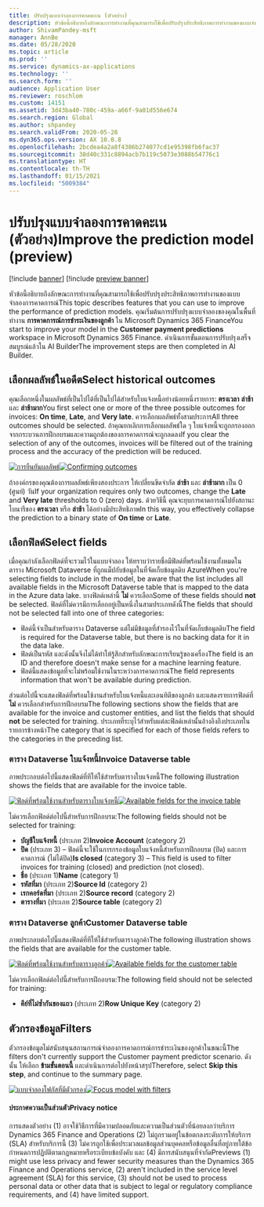 ```yaml
---
title: ปรับปรุงแบบจำลองการคาดคะเน (ตัวอย่าง)
description: หัวข้อนี้อธิบายถึงลักษณะการทำงานที่คุณสามารถใช้เพื่อปรับปรุงประสิทธิภาพการทำงานของแบบจำลองการคาดการณ์
author: ShivamPandey-msft
manager: AnnBe
ms.date: 05/28/2020
ms.topic: article
ms.prod: ''
ms.service: dynamics-ax-applications
ms.technology: ''
ms.search.form: ''
audience: Application User
ms.reviewer: roschlom
ms.custom: 14151
ms.assetid: 3d43ba40-780c-459a-a66f-9a01d556e674
ms.search.region: Global
ms.author: shpandey
ms.search.validFrom: 2020-05-28
ms.dyn365.ops.version: AX 10.0.8
ms.openlocfilehash: 2bcdea4a2a8f4386b274077cd1e95398fb6fac37
ms.sourcegitcommit: 38d40c331c8894acb7b119c5073e3088b54776c1
ms.translationtype: HT
ms.contentlocale: th-TH
ms.lasthandoff: 01/15/2021
ms.locfileid: "5009384"
---
```

# <a name="improve-the-prediction-model-preview"></a><span data-ttu-id="0c9a0-103">ปรับปรุงแบบจำลองการคาดคะเน (ตัวอย่าง)</span><span class="sxs-lookup"><span data-stu-id="0c9a0-103">Improve the prediction model (preview)</span></span>

[!include [banner](../includes/banner.md)]
[!include [preview banner](../includes/preview-banner.md)]

<span data-ttu-id="0c9a0-104">หัวข้อนี้อธิบายถึงลักษณะการทำงานที่คุณสามารถใช้เพื่อปรับปรุงประสิทธิภาพการทำงานของแบบจำลองการคาดการณ์</span><span class="sxs-lookup"><span data-stu-id="0c9a0-104">This topic describes features that you can use to improve the performance of prediction models.</span></span> <span data-ttu-id="0c9a0-105">คุณเริ่มต้นการปรับปรุงแบบจำลองของคุณในพื้นที่ทำงาน **การคาดการณ์การชำระเงินของลูกค้า** ใน Microsoft Dynamics 365 Finance</span><span class="sxs-lookup"><span data-stu-id="0c9a0-105">You start to improve your model in the **Customer payment predictions** workspace in Microsoft Dynamics 365 Finance.</span></span> <span data-ttu-id="0c9a0-106">ดำเนินการขั้นตอนการปรับปรุงเสร็จสมบูรณ์แล้วใน AI Builder</span><span class="sxs-lookup"><span data-stu-id="0c9a0-106">The improvement steps are then completed in AI Builder.</span></span>

## <a name="select-historical-outcomes"></a><span data-ttu-id="0c9a0-107">เลือกผลลัพธ์ในอดีต</span><span class="sxs-lookup"><span data-stu-id="0c9a0-107">Select historical outcomes</span></span>

<span data-ttu-id="0c9a0-108">คุณเลือกหนึ่งในผลลัพธ์ที่เป็นไปได้ที่เป็นไปได้สำหรับใบแจ้งหนี้อย่างน้อยหนึ่งรายการ: **ตรงเวลา** **ล่าช้า** และ **ล่าช้ามาก**</span><span class="sxs-lookup"><span data-stu-id="0c9a0-108">You first select one or more of the three possible outcomes for invoices: **On time**, **Late**, and **Very late**.</span></span> <span data-ttu-id="0c9a0-109">ควรเลือกผลลัพธ์ทั้งสามประการ</span><span class="sxs-lookup"><span data-stu-id="0c9a0-109">All three outcomes should be selected.</span></span> <span data-ttu-id="0c9a0-110">ถ้าคุณยกเลิกการเลือกผลลัพธ์ใด ๆ ใบแจ้งหนี้จะถูกกรองออกจากกระบวนการฝึกอบรมและความถูกต้องของการคาดการณ์จะถูกลดลง</span><span class="sxs-lookup"><span data-stu-id="0c9a0-110">If you clear the selection of any of the outcomes, invoices will be filtered out of the training process and the accuracy of the prediction will be reduced.</span></span>

<span data-ttu-id="0c9a0-111">[![การยืนยันผลลัพธ์](./media/confirm-3-outcomes.png)](./media/confirm-3-outcomes.png)</span><span class="sxs-lookup"><span data-stu-id="0c9a0-111">[![Confirming outcomes](./media/confirm-3-outcomes.png)](./media/confirm-3-outcomes.png)</span></span>

<span data-ttu-id="0c9a0-112">ถ้าองค์กรของคุณต้องการผลลัพธ์เพียงสองประการ ให้เปลี่ยนขีดจำกัด **ล่าช้า** และ **ล่าช้ามาก** เป็น 0 (ศูนย์) วัน</span><span class="sxs-lookup"><span data-stu-id="0c9a0-112">If your organization requires only two outcomes, change the **Late** and **Very late** thresholds to 0 (zero) days.</span></span> <span data-ttu-id="0c9a0-113">ด้วยวิธีนี้ คุณจะยุบการคาดการณ์ไปยังสถานะไบนารีของ **ตรงเวลา** หรือ **ล่าช้า** ได้อย่างมีประสิทธิภาพ</span><span class="sxs-lookup"><span data-stu-id="0c9a0-113">In this way, you effectively collapse the prediction to a binary state of **On time** or **Late**.</span></span>

## <a name="select-fields"></a><span data-ttu-id="0c9a0-114">เลือกฟิลด์</span><span class="sxs-lookup"><span data-stu-id="0c9a0-114">Select fields</span></span>

<span data-ttu-id="0c9a0-115">เมื่อคุณกำลังเลือกฟิลด์ที่จะรวมไว้ในแบบจำลอง ให้ทราบว่ารายชื่อมีฟิลด์ที่พร้อมใช้งานทั้งหมดในตาราง Microsoft Dataverse ที่ถูกแม็ปกับข้อมูลในที่จัดเก็บข้อมูลดิบ Azure</span><span class="sxs-lookup"><span data-stu-id="0c9a0-115">When you're selecting fields to include in the model, be aware that the list includes all available fields in the Microsoft Dataverse table that is mapped to the data in the Azure data lake.</span></span> <span data-ttu-id="0c9a0-116">บางฟิลด์เหล่านี้ **ไม่** ควรเลือก</span><span class="sxs-lookup"><span data-stu-id="0c9a0-116">Some of these fields should **not** be selected.</span></span> <span data-ttu-id="0c9a0-117">ฟิลด์ที่ไม่ควรมีการเลือกอยู่เป็นหนึ่งในสามประเภทดังนี้</span><span class="sxs-lookup"><span data-stu-id="0c9a0-117">The fields that should not be selected fall into one of three categories:</span></span>

- <span data-ttu-id="0c9a0-118">ฟิลด์นี้จำเป็นสำหรับตาราง Dataverse แต่ไม่มีข้อมูลที่สำรองไว้ในที่จัดเก็บข้อมูลดิบ</span><span class="sxs-lookup"><span data-stu-id="0c9a0-118">The field is required for the Dataverse table, but there is no backing data for it in the data lake.</span></span>
- <span data-ttu-id="0c9a0-119">ฟิลด์เป็นรหัส และดังนั้นจึงไม่ได้ทำให้รู้สึกสำหรับลักษณะการเรียนรู้ของเครื่อง</span><span class="sxs-lookup"><span data-stu-id="0c9a0-119">The field is an ID and therefore doesn't make sense for a machine learning feature.</span></span>
- <span data-ttu-id="0c9a0-120">ฟิลด์นี้แสดงข้อมูลที่จะไม่พร้อมใช้งานในระหว่างการคาดการณ์</span><span class="sxs-lookup"><span data-stu-id="0c9a0-120">The field represents information that won't be available during prediction.</span></span>

<span data-ttu-id="0c9a0-121">ส่วนต่อไปนี้จะแสดงฟิลด์ที่พร้อมใช้งานสำหรับใบแจ้งหนี้และเอนทิตีของลูกค้า และแสดงรายการฟิลด์ที่ **ไม่** ควรเลือกสำหรับการฝึกอบรม</span><span class="sxs-lookup"><span data-stu-id="0c9a0-121">The following sections show the fields that are available for the invoice and customer entities, and list the fields that should **not** be selected for training.</span></span> <span data-ttu-id="0c9a0-122">ประเภทที่ระบุไว้สำหรับแต่ละฟิลด์เหล่านั้นอ้างอิงถึงประเภทในรายการข้างหน้า</span><span class="sxs-lookup"><span data-stu-id="0c9a0-122">The category that is specified for each of those fields refers to the categories in the preceding list.</span></span>
 
### <a name="invoice-dataverse-table"></a><span data-ttu-id="0c9a0-123">ตาราง Dataverse ใบแจ้งหนี้</span><span class="sxs-lookup"><span data-stu-id="0c9a0-123">Invoice Dataverse table</span></span>

<span data-ttu-id="0c9a0-124">ภาพประกอบต่อไปนี้แสดงฟิลด์ที่ทีให้ใช้สำหรับตารางใบแจ้งหนี้</span><span class="sxs-lookup"><span data-stu-id="0c9a0-124">The following illustration shows the fields that are available for the invoice table.</span></span>

<span data-ttu-id="0c9a0-125">[![ฟิลด์ที่พร้อมใช้งานสำหรับตารางใบแจ้งหนี้](./media/available-fields.png)](./media/available-fields.png)</span><span class="sxs-lookup"><span data-stu-id="0c9a0-125">[![Available fields for the invoice table](./media/available-fields.png)](./media/available-fields.png)</span></span>

<span data-ttu-id="0c9a0-126">ไม่ควรเลือกฟิลด์ต่อไปนี้สำหรับการฝึกอบรม:</span><span class="sxs-lookup"><span data-stu-id="0c9a0-126">The following fields should not be selected for training:</span></span>

- <span data-ttu-id="0c9a0-127">**บัญชีใบแจ้งหนี้** (ประเภท 2)</span><span class="sxs-lookup"><span data-stu-id="0c9a0-127">**Invoice Account** (category 2)</span></span>
- <span data-ttu-id="0c9a0-128">**ปิด** (ประเภท 3) – ฟิลด์นี้จะใช้ในการกรองข้อมูลใบแจ้งหนี้สำหรับการฝึกอบรม (ปิด) และการคาดการณ์ (ไม่ได้ปิด)</span><span class="sxs-lookup"><span data-stu-id="0c9a0-128">**Is closed** (category 3) – This field is used to filter invoices for training (closed) and prediction (not closed).</span></span>
- <span data-ttu-id="0c9a0-129">**ชื่อ** (ประเภท 1)</span><span class="sxs-lookup"><span data-stu-id="0c9a0-129">**Name** (category 1)</span></span>
- <span data-ttu-id="0c9a0-130">**รหัสที่มา** (ประเภท 2)</span><span class="sxs-lookup"><span data-stu-id="0c9a0-130">**Source Id** (category 2)</span></span>
- <span data-ttu-id="0c9a0-131">**เรกคอร์ดที่มา** (ประเภท 2)</span><span class="sxs-lookup"><span data-stu-id="0c9a0-131">**Source record** (category 2)</span></span>
- <span data-ttu-id="0c9a0-132">**ตารางที่มา** (ประเภท 2)</span><span class="sxs-lookup"><span data-stu-id="0c9a0-132">**Source table** (category 2)</span></span>

### <a name="customer-dataverse-table"></a><span data-ttu-id="0c9a0-133">ตาราง Dataverse ลูกค้า</span><span class="sxs-lookup"><span data-stu-id="0c9a0-133">Customer Dataverse table</span></span>

<span data-ttu-id="0c9a0-134">ภาพประกอบต่อไปนี้แสดงฟิลด์ที่ทีให้ใช้สำหรับตารางลูกค้า</span><span class="sxs-lookup"><span data-stu-id="0c9a0-134">The following illustration shows the fields that are available for the customer table.</span></span>

<span data-ttu-id="0c9a0-135">[![ฟิลด์ที่พร้อมใช้งานสำหรับตารางลูกค้า](./media/related-entities.png)](./media/related-entities.png)</span><span class="sxs-lookup"><span data-stu-id="0c9a0-135">[![Available fields for the customer table](./media/related-entities.png)](./media/related-entities.png)</span></span>

<span data-ttu-id="0c9a0-136">ไม่ควรเลือกฟิลด์ต่อไปนี้สำหรับการฝึกอบรม:</span><span class="sxs-lookup"><span data-stu-id="0c9a0-136">The following field should not be selected for training:</span></span>

- <span data-ttu-id="0c9a0-137">**คีย์ที่ไม่ซ้ำกันของแถว** (ประเภท 2)</span><span class="sxs-lookup"><span data-stu-id="0c9a0-137">**Row Unique Key** (category 2)</span></span>

## <a name="filters"></a><span data-ttu-id="0c9a0-138">ตัวกรองข้อมูล</span><span class="sxs-lookup"><span data-stu-id="0c9a0-138">Filters</span></span>

<span data-ttu-id="0c9a0-139">ตัวกรองข้อมูลไม่สนับสนุนสถานการณ์จำลองการคาดการณ์การชำระเงินของลูกค้าในขณะนี้</span><span class="sxs-lookup"><span data-stu-id="0c9a0-139">The filters don't currently support the Customer payment predictor scenario.</span></span> <span data-ttu-id="0c9a0-140">ดังนั้น ให้เลือก **ข้ามขั้นตอนนี้** และดำเนินการต่อไปยังหน้าสรุป</span><span class="sxs-lookup"><span data-stu-id="0c9a0-140">Therefore, select **Skip this step**, and continue to the summary page.</span></span>

<span data-ttu-id="0c9a0-141">[![แบบจำลองโฟกัสที่มีตัวกรอง](./media/focus-model-with-filters.png)](./media/focus-model-with-filters.png)</span><span class="sxs-lookup"><span data-stu-id="0c9a0-141">[![Focus model with filters](./media/focus-model-with-filters.png)](./media/focus-model-with-filters.png)</span></span>

#### <a name="privacy-notice"></a><span data-ttu-id="0c9a0-142">ประกาศความเป็นส่วนตัว</span><span class="sxs-lookup"><span data-stu-id="0c9a0-142">Privacy notice</span></span>
<span data-ttu-id="0c9a0-143">การแสดงตัวอย่าง (1) อาจใช้วิธีการที่มีความปลอดภัยและความเป็นส่วนตัวที่น้อยลงกว่าบริการ Dynamics 365 Finance and Operations (2) ไม่ถูกรวมอยู่ในข้อตกลงระดับการให้บริการ (SLA) สำหรับบริการนี้ (3) ไม่ควรถูกใช้เพื่อประมวลผลข้อมูลส่วนบุคคลหรือข้อมูลอื่นที่อยู่ภายใต้ข้อกำหนดการปฏิบัติตามกฎหมายหรือระเบียบข้อบังคับ และ (4) มีการสนับสนุนที่จำกัด</span><span class="sxs-lookup"><span data-stu-id="0c9a0-143">Previews (1) might use less privacy and fewer security measures than the Dynamics 365 Finance and Operations service, (2) aren't included in the service level agreement (SLA) for this service, (3) should not be used to process personal data or other data that is subject to legal or regulatory compliance requirements, and (4) have limited support.</span></span>
